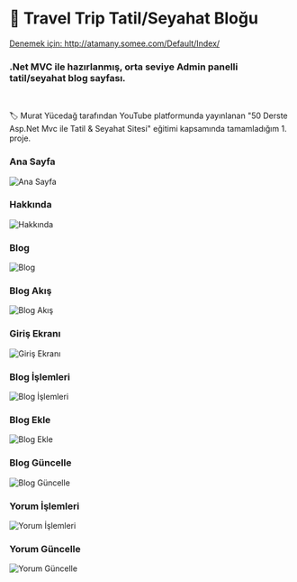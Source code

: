 <h1> 🚀 Travel Trip Tatil/Seyahat Bloğu </h1>
<a href="http://atamany.somee.com/Default/Index/">Denemek için: http://atamany.somee.com/Default/Index/ </a>
<h3>.Net MVC ile hazırlanmış, orta seviye Admin panelli tatil/seyahat blog sayfası.</h3><br />
<p> 🏷️ Murat Yücedağ tarafından YouTube platformunda yayınlanan "50 Derste Asp.Net Mvc ile Tatil & Seyahat Sitesi" eğitimi kapsamında tamamladığım 1. proje.</p>

<h3>Ana Sayfa</h3>
<img src="https://github.com/user-attachments/assets/9a847041-9a55-4dd1-b231-1b9097c20047" title="Ana Sayfa" alt="Ana Sayfa">

<h3>Hakkında</h3>
<img src="https://github.com/user-attachments/assets/25334e1d-a2e1-4adb-aed3-aff6ee0f3b7b" title="Hakkında" alt="Hakkında">

<h3>Blog</h3>
<img src="https://github.com/user-attachments/assets/61bcfbf6-f983-4e38-8088-d0024b5542d4" title="Blog" alt="Blog">

<h3>Blog Akış</h3>
<img src="https://github.com/user-attachments/assets/9d13d45f-0371-4689-99f2-ab370cc91610" title="Blog Akış" alt="Blog Akış">

<h3>Giriş Ekranı</h3>
<img src="https://github.com/user-attachments/assets/0c8daf0c-aafa-4ef0-96e8-082e3d558b0c" title="Giriş Ekranı" alt="Giriş Ekranı">

<h3>Blog İşlemleri</h3>
<img src="https://github.com/user-attachments/assets/3b662f26-74b1-44bc-a971-5d0729f0fc95" title="Blog İşlemleri" alt="Blog İşlemleri">

<h3>Blog Ekle</h3>
<img src="https://github.com/user-attachments/assets/8f1183aa-9bd4-41cf-8040-b5ded3825694" title="Blog Ekle" alt="Blog Ekle">

<h3>Blog Güncelle</h3>
<img src="https://github.com/user-attachments/assets/ea6c05f4-84f0-466c-8f33-99fb4f055fea" title="Blog Güncelle" alt="Blog Güncelle">

<h3>Yorum İşlemleri</h3>
<img src="https://github.com/user-attachments/assets/39993ca2-0f36-419e-91ad-b7518822b55c" title="Yorum İşlemleri" alt="Yorum İşlemleri">

<h3>Yorum Güncelle</h3>
<img src="https://github.com/user-attachments/assets/1e00a2fd-c235-4a49-8162-952a24357f20" title="Yorum Güncelle" alt="Yorum Güncelle">
